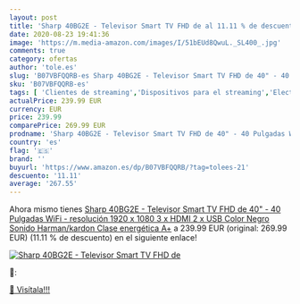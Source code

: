 ```yaml
---
layout: post
title: 'Sharp 40BG2E - Televisor Smart TV FHD de al 11.11 % de descuento'
date: 2020-08-23 19:41:36
image: 'https://m.media-amazon.com/images/I/51bEUd8QwuL._SL400_.jpg'
comments: true
category: ofertas
author: 'tole.es'
slug: 'B07VBFQQRB-es Sharp 40BG2E - Televisor Smart TV FHD de 40" - 40 Pulgadas...'
sku: 'B07VBFQQRB-es'
tags: [ 'Clientes de streaming','Dispositivos para el streaming','Electrónica','Equipos de audio y Hi-Fi','TV, vídeo y home cinema','Televisores','smart','televisor','tv', ]
actualPrice: 239.99 EUR
currency: EUR
price: 239.99
comparePrice: 269.99 EUR
prodname: 'Sharp 40BG2E - Televisor Smart TV FHD de 40" - 40 Pulgadas WiFi -  resolución 1920 x 1080  3 x HDMI  2 x USB   Color Negro  Sonido Harman/kardon  Clase energética A+'
country: 'es'
flag: '🇪🇸'
brand: ''
buyurl: 'https://www.amazon.es/dp/B07VBFQQRB/?tag=tolees-21'
descuento: '11.11'
average: '267.55'
---
```


Ahora mismo tienes [Sharp 40BG2E - Televisor Smart TV FHD de 40" - 40 Pulgadas WiFi -  resolución 1920 x 1080  3 x HDMI  2 x USB   Color Negro  Sonido Harman/kardon  Clase energética A+](https://www.amazon.es/dp/B07VBFQQRB/?tag=tolees-21) a 239.99 EUR (original: 269.99 EUR) (11.11 %  de descuento) en el siguiente enlace!

[![Sharp 40BG2E - Televisor Smart TV FHD de](https://m.media-amazon.com/images/I/51bEUd8QwuL._SL400_.jpg)](https://www.amazon.es/dp/B07VBFQQRB/?tag=tolees-21)

🔎:


[🛒 Visítala!!!](https://www.amazon.es/dp/B07VBFQQRB/?tag=tolees-21)
